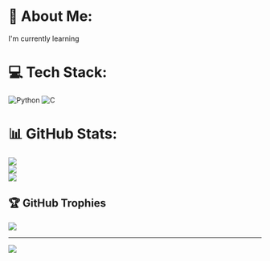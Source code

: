 # 💫 About Me:
I'm currently learning<br>


# 💻 Tech Stack:
![Python](https://img.shields.io/badge/python-3670A0?style=flat&logo=python&logoColor=ffdd54) ![C](https://img.shields.io/badge/c-%2300599C.svg?style=flat&logo=c&logoColor=white)
# 📊 GitHub Stats:
![](https://github-readme-stats.vercel.app/api?username=Akshitha2411&theme=onedark&hide_border=false&include_all_commits=true&count_private=true)<br/>
![](https://nirzak-streak-stats.vercel.app/?user=Akshitha2411&theme=onedark&hide_border=false)<br/>
![](https://github-readme-stats.vercel.app/api/top-langs/?username=Akshitha2411&theme=onedark&hide_border=false&include_all_commits=true&count_private=true&layout=compact)

## 🏆 GitHub Trophies
![](https://github-profile-trophy.vercel.app/?username=Akshitha2411&theme=radical&no-frame=false&no-bg=true&margin-w=4)

---
[![](https://visitcount.itsvg.in/api?id=Akshitha2411&icon=0&color=0)](https://visitcount.itsvg.in)

<!-- Proudly created with GPRM ( https://gprm.itsvg.in ) -->
